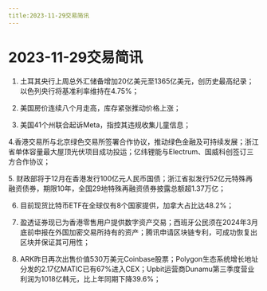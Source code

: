 ```yaml
---
title:2023-11-29交易简讯
---
```

# 2023-11-29交易简讯
1. 土耳其央行上周总外汇储备增加20亿美元至1365亿美元，创历史最高纪录；以色列央行将基准利率维持在4.75%；

2. 美国房价连续八个月走高，库存紧张推动价格上涨；

3. 美国41个州联合起诉Meta，指控其违规收集儿童信息；

4.香港交易所与北京绿色交易所签署合作协议，推动绿色金融及可持续发展；浙江省单体容量最大屋顶光伏项目成功投运；亿纬锂能与Electrum、国威科创签订三方合作协议；

5. 财政部将于12月在香港发行100亿元人民币国债；浙江省拟发行52亿元特殊再融资债券，期限10年，全国29地特殊再融资债券披露总额超1.37万亿；

6. 目前现货比特币ETF在全球仅有8个国家提供，加拿大占比达48.2%；

7. 盈透证券现已为香港零售用户提供数字资产交易；西班牙公民须在2024年3月底前申报在外国加密交易所持有的资产；腾讯申请区块链专利，可成功恢复出区块并保证其可用性；

8. ARK昨日再次出售价值530万美元Coinbase股票；Polygon生态系统增长地址分发的2.17亿MATIC已有67%进入CEX；Upbit运营商Dunamu第三季度营业利润为1018亿韩元，比上年同期下降39.6%；